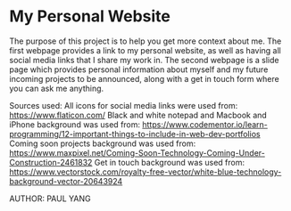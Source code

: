 # My Personal Website
The purpose of this project is to help you get more context about me.
The first webpage provides a link to my personal website, as well as having all social media links that I share my work in.
The second webpage is a slide page which provides personal information about myself and my future incoming projects to be announced, along with a get in touch form where you can ask me anything.

Sources used:
All icons for social media links were used from: https://www.flaticon.com/
Black and white notepad and Macbook and iPhone background was used from: https://www.codementor.io/learn-programming/12-important-things-to-include-in-web-dev-portfolios
Coming soon projects background was used from: https://www.maxpixel.net/Coming-Soon-Technology-Coming-Under-Construction-2461832
Get in touch background was used from: https://www.vectorstock.com/royalty-free-vector/white-blue-technology-background-vector-20643924

AUTHOR: PAUL YANG